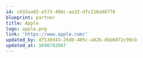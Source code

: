 ```yaml
---
id: c435aa92-e573-406c-ae32-dfc216d46778
blueprint: partner
title: Apple
logo: apple.png
link: 'https://www.apple.com/'
updated_by: df530d43-26d0-405c-a826-dbb6072c99cb
updated_at: 1690792087
---
```

